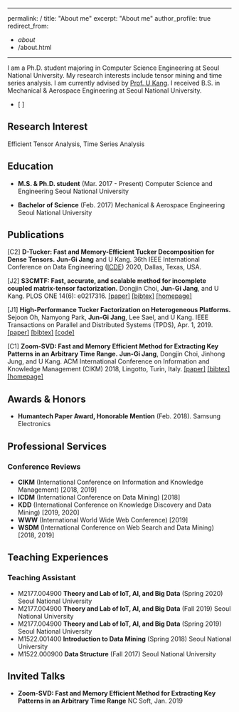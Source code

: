 - - - -
permalink: /
title: "About me"
excerpt: "About me"
author_profile: true
redirect_from:
* _about_
* /about.html
- - - -

I am a Ph.D. student majoring in Computer Science Engineering at Seoul National University. My research interests include tensor mining and time series analysis. I am currently advised by [Prof. U Kang](https://datalab.snu.ac.kr/~ukang/). I received B.S. in Mechanical & Aerospace Engineering at Seoul National University.
- [ ] 
## Research Interest
Efficient Tensor Analysis, Time Series Analysis

## Education

* **M.S. & Ph.D. student** (Mar. 2017 - Present)
Computer Science and Engineering
Seoul National University

* **Bachelor of Science** (Feb. 2017)
Mechanical & Aerospace Engineering
Seoul National University

## Publications

[C2] **D-Tucker: Fast and Memory-Efficient Tucker Decomposition for Dense Tensors.**
  **Jun-Gi Jang** and U Kang.
  36th IEEE International Conference on Data Engineering ([ICDE](https://www.utdallas.edu/icde/)) 2020, Dallas, Texas, USA.

[J2] **S3CMTF: Fast, accurate, and scalable method for incomplete coupled matrix-tensor factorization.**
  Dongjin Choi, **Jun-Gi Jang**, and U Kang.
  PLOS ONE 14(6): e0217316.
  [[paper]](https://journals.plos.org/plosone/article/file?id=10.1371/journal.pone.0217316&type=printable) [[bibtex]](https://datalab.snu.ac.kr/~ukang/papers/s3cmtfPLOS19.bib) [[homepage]](https://datalab.snu.ac.kr/S3CMTF/)

[J1] **High-Performance Tucker Factorization on Heterogeneous Platforms.**
  Sejoon Oh, Namyong Park, **Jun-Gi Jang**, Lee Sael, and U Kang.
  IEEE Transactions on Parallel and Distributed Systems (TPDS), Apr. 1, 2019.
  [[paper]](https://github.com/sejoonoh/sejoonoh.github.io/blob/master/files/GTA_paper.pdf) [[bibtex]](https://github.com/sejoonoh/sejoonoh.github.io/blob/master/files/GTA.bib) [[code]](https://github.com/sejoonoh/GTA-Tensor)

[C1] **Zoom-SVD: Fast and Memory Efficient Method for Extracting Key Patterns in an Arbitrary Time Range.**
  **Jun-Gi Jang**, Dongjin Choi, Jinhong Jung, and U Kang.
  ACM International Conference on Information and Knowledge Management (CIKM) 2018, Lingotto, Turin, Italy.
  [[paper]](https://datalab.snu.ac.kr/~ukang/papers/zoomsvdCIKM18.pdf) [[bibtex]](https://datalab.snu.ac.kr/~ukang/papers/zoomsvdCIKM18.bib) [[homepage]](https://datalab.snu.ac.kr/zoomsvd/)
## Awards & Honors

* **Humantech Paper Award, Honorable Mention** (Feb. 2018).
Samsung Electronics

## Professional Services

### Conference Reviews
* **CIKM** (International Conference on Information and Knowledge Management) [2018, 2019]
* **ICDM** (International Conference on Data Mining) [2018]
* **KDD** (International Conference on Knowledge Discovery and Data Mining) [2019, 2020]
* **WWW** (International World Wide Web Conference) [2019]
* **WSDM** (International Conference on Web Search and Data Mining) [2018, 2019]

## Teaching Experiences

### Teaching Assistant
* M2177.004900 **Theory and Lab of IoT, AI, and Big Data** (Spring 2020)
Seoul National University
* M2177.004900 **Theory and Lab of IoT, AI, and Big Data** (Fall 2019)
Seoul National University
* M2177.004900 **Theory and Lab of IoT, AI, and Big Data** (Spring 2019)
Seoul National University
* M1522.001400 **Introduction to Data Mining** (Spring 2018)
Seoul National University
* M1522.000900 **Data Structure** (Fall 2017)
Seoul National University

## Invited Talks
* **Zoom-SVD: Fast and Memory Efficient Method for Extracting Key Patterns in an Arbitrary Time Range**
NC Soft, Jan. 2019
